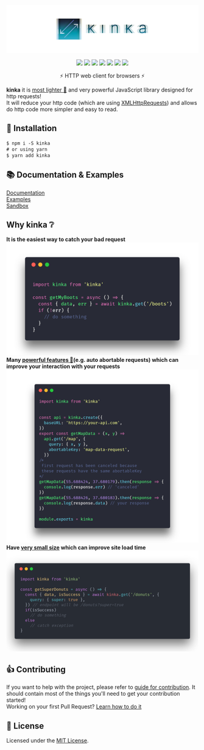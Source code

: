 <div align="center">

  [![kinka](./logo.png)](https://www.npmjs.com/package/kinka) 

  [![](https://img.shields.io/badge/license-MIT-red.svg)](./LICENSE)
  [![](https://img.shields.io/npm/v/kinka.svg)](https://www.npmjs.com/package/kinka)
  [![](https://img.shields.io/travis/acacode/kinka.svg)](https://travis-ci.org/acacode/kinka)
  [![](https://www.codefactor.io/repository/github/acacode/kinka/badge/master)](https://www.codefactor.io/repository/github/acacode/kinka/overview/master)
  [![](https://img.shields.io/npm/dm/kinka.svg)](http://npm-stat.com/charts.html?package=kinka)
  [![](https://badgen.net/bundlephobia/min/kinka)](https://bundlephobia.com/result?p=kinka)
  [![](https://badgen.net/bundlephobia/minzip/kinka)](https://bundlephobia.com/result?p=kinka)

  <p>
    ⚡️ HTTP web client for browsers ⚡️
  </p>
</div>

**kinka** it is [most lighter 💨](https://bundlephobia.com/result?p=kinka) and very powerful JavaScript library designed for http requests!  
It will reduce your http code (which are using [XMLHttpRequests](https://developer.mozilla.org/en-US/docs/Web/API/XMLHttpRequest)) and allows do http code more simpler and easy to read.  

## 🚀 Installation

    $ npm i -S kinka
    # or using yarn
    $ yarn add kinka

## 📚 Documentation & Examples

[Documentation](./docs/documentation.md)  
[Examples](./test/examples)  
[Sandbox](https://jsfiddle.net/js2me/0y3ng8xu/)  

## Why kinka ❔

**It is the easiest way to catch your bad request**  
![catching error example](./docs/images/catchingErrors.png)  
**Many [powerful features 💪](./docs/documentation.md)(e.g. auto abortable requests) which can improve your interaction with your requests**  
![abortable key example](./docs/images/autoAbortableRequests.png)  
**Have [very small size](https://bundlephobia.com/result?p=kinka) which can improve site load time**  
![query params example](./docs/images/queryParams.png)  

## 👍 Contributing

If you want to help with the project, please refer to [guide for contribution](./CONTRIBUTING.md). It should contain most of the things you'll need to get your contribution started!  
Working on your first Pull Request? [Learn how to do it](https://egghead.io/courses/how-to-contribute-to-an-open-source-project-on-github)

## 📝 License

Licensed under the [MIT License](./LICENSE).
